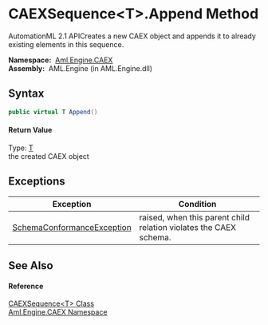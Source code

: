 CAEXSequence&lt;T>.Append Method
================================
AutomationML 2.1 APICreates a new CAEX object and appends it to already existing elements in this sequence.

  **Namespace:**  [Aml.Engine.CAEX][1]  
  **Assembly:**  AML.Engine (in AML.Engine.dll)

Syntax
------

```csharp
public virtual T Append()
```

#### Return Value
Type: [T][2]  
the created CAEX object

Exceptions
----------

Exception                       | Condition                                                         
------------------------------- | ----------------------------------------------------------------- 
[SchemaConformanceException][3] | raised, when this parent child relation violates the CAEX schema. 


See Also
--------

#### Reference
[CAEXSequence&lt;T> Class][2]  
[Aml.Engine.CAEX Namespace][1]  

[1]: ../README.md
[2]: README.md
[3]: ../SchemaConformanceException/README.md
[4]: https://www.automationml.org
[5]: ../../icons/logoShade.png